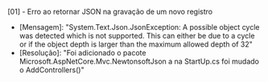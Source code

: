 [01] - Erro ao retornar JSON na gravação de um novo registro
- [Mensagem]: "System.Text.Json.JsonException: A possible object cycle was detected which is not supported. This can either be due to a cycle or if the object depth is larger than the maximum allowed depth of 32"
- [Resolução]: "Foi adicionado o pacote Microsoft.AspNetCore.Mvc.NewtonsoftJson a na StartUp.cs foi mudado o AddControllers()"
